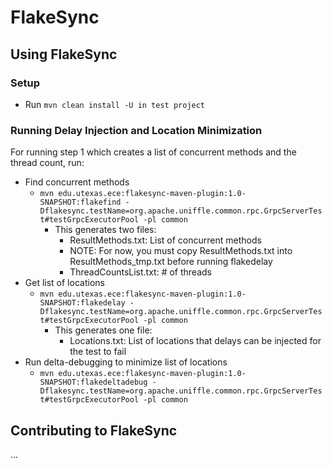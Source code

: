 # FlakeSync

## Using FlakeSync

### Setup
* Run ```mvn clean install -U in test project``` 

### Running Delay Injection and Location Minimization
For running step 1 which creates a list of concurrent methods and the thread count, run:
* Find concurrent methods
  * ```mvn edu.utexas.ece:flakesync-maven-plugin:1.0-SNAPSHOT:flakefind -Dflakesync.testName=org.apache.uniffle.common.rpc.GrpcServerTest#testGrpcExecutorPool -pl common```
    * This generates two files:
      *  ResultMethods.txt: List of concurrent methods
      * NOTE: For now, you must copy ResultMethods.txt into ResultMethods_tmp.txt before running flakedelay
      *  ThreadCountsList.txt: # of threads
* Get list of locations
  * ```mvn edu.utexas.ece:flakesync-maven-plugin:1.0-SNAPSHOT:flakedelay -Dflakesync.testName=org.apache.uniffle.common.rpc.GrpcServerTest#testGrpcExecutorPool -pl common```
    * This generates one file:
      * Locations.txt: List of locations that delays can be injected for the test to fail
* Run delta-debugging to minimize list of locations
  * ```mvn edu.utexas.ece:flakesync-maven-plugin:1.0-SNAPSHOT:flakedeltadebug -Dflakesync.testName=org.apache.uniffle.common.rpc.GrpcServerTest#testGrpcExecutorPool -pl common```


## Contributing to FlakeSync 
...

